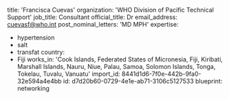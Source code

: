 title: 'Francisca Cuevas'
organization: 'WHO Division of Pacific Technical Support'
job_title: Consultant
official_title: Dr
email_address: cuevasf@who.int
post_nominal_letters: 'MD MPH'
expertise:
  - hypertension
  - salt
  - transfat
country:
  - Fiji
works_in: 'Cook Islands, Federated States of Micronesia, Fiji, Kiribati, Marshall Islands, Nauru, Niue, Palau, Samoa, Solomon Islands, Tonga, Tokelau, Tuvalu, Vanuatu'
import_id: 8441d1d6-7f0e-442b-9fa0-32e594a4e4bb
id: d7d20b60-0729-4e1e-ab71-3106c5127533
blueprint: networking
